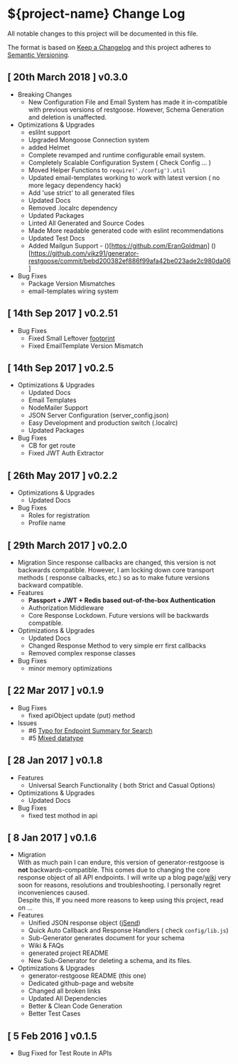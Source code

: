 # ${project-name} Change Log

All notable changes to this project will be documented in this file.

The format is based on [Keep a Changelog](http://keepachangelog.com/) and this project adheres to [Semantic Versioning](http://semver.org/).

## [ 20th March 2018 ] v0.3.0
* Breaking Changes
	* New Configuration File and Email System has made it in-compatible with previous versions of restgoose. However, Schema Generation and deletion is unaffected. 
* Optimizations & Upgrades
	* eslilnt support
	* Upgraded Mongoose Connection system
	* added Helmet
	* Complete revamped and runtime configurable email system. 
	* Completely Scalable Configuration System ( Check Config ... )
	* Moved Helper Functions to ``require('./config').util``
	* Updated email-templates working to work with latest version ( no more legacy dependency hack)
	* Add 'use strict' to all generated files
	* Updated Docs
	* Removed .localrc dependency
	* Updated Packages
	* Linted All Generated and Source Codes
	* Made More readable generated code with eslint recommendations
	* Updated Test Docs
	* Added Mailgun Support - ()[https://github.com/EranGoldman] ()[https://github.com/vikz91/generator-restgoose/commit/bebd200382ef886f99afa42be023ade2c980da06]
* Bug Fixes
	* Package Version Mismatches
	* email-templates wiring system



## [ 14th Sep 2017 ] v0.2.51
* Bug Fixes
	* Fixed Small Leftover [footprint](https://github.com/vikz91/generator-restgoose/issues/8)
	* Fixed EmailTemplate Version Mismatch

## [ 14th Sep 2017 ] v0.2.5
* Optimizations & Upgrades
	* Updated Docs
	* Email Templates
	* NodeMailer Support
	* JSON Server Configuration (server_config.json)
	* Easy Development and production switch (.localrc)
	* Updated Packages
* Bug Fixes
	* CB for get route
	* Fixed JWT Auth Extractor



## [ 26th May 2017 ] v0.2.2
* Optimizations & Upgrades
	* Updated Docs
* Bug Fixes
	* Roles for registration
	* Profile name 



## [ 29th March 2017 ] v0.2.0
* Migration 
Since response callbacks are changed, this version is not backwards compatible. However, I am locking down core transport methods ( response calbacks, etc.) so as to make future versions backward compatible. 
* Features
	* **Passport + JWT + Redis based out-of-the-box Authentication**
	* Authorization Middleware
	* Core Response Lockdown. Future versions will be backwards compatible.
* Optimizations & Upgrades
	* Updated Docs
	* Changed Response Method to very simple err first callbacks
	* Removed complex response classes
* Bug Fixes
	* minor memory optimizations


## [ 22 Mar 2017 ] v0.1.9
* Bug Fixes
	* fixed apiObject update (put) method
* Issues
	* #6 [Typo for Endpoint Summary for Search]( https://github.com/vikz91/generator-restgoose/issues/6 )
	* #5 [Mixed datatype](https://github.com/vikz91/generator-restgoose/issues/5)



## [ 28 Jan 2017 ] v0.1.8
* Features
	* Universal Search Functionality ( both Strict and Casual Options)
* Optimizations & Upgrades
	* Updated Docs
* Bug Fixes
	* fixed test mothod in api




## [ 8 Jan 2017 ] v0.1.6

* Migration   
With as much pain I can endure, this version of generator-restgoose is **not** backwards-compatible. This comes due to changing the core response object of all API endpoints. I will write up a blog page/[wiki](https://github.com/vikz91/generator-restgoose/wiki/Migrations) very soon for reasons, resolutions and troubleshooting. I personally regret inconveniences caused.  
Despite this, If you need more reasons to keep using this project, read on ...
* Features
	* Unified JSON response object \([jSend](https://labs.omniti.com/labs/jsend)\)
	* Quick Auto Callback and Response Handlers ( check `config/lib.js`)
	* Sub-Generator generates document for your schema
	* Wiki & FAQs
	* generated project README 
	* New Sub-Generator for deleting a schema, and its files.
* Optimizations & Upgrades
	* generator-restgoose README (this one)
	* Dedicated github-page and website
	* Changed all broken links
	* Updated All Dependencies
	* Better & Clean Code Generation
	* Better Test Cases


## [ 5 Feb 2016 ] v0.1.5
- Bug Fixed for Test Route in APIs